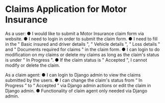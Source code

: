 # Claims Application for Motor Insurance


As a user:
● I would like to submit a Motor Insurance claim form via website.
● I need to login in order to submit the claim form.
● I need to fill in the " Basic insured and driver details ", " Vehicle details ", " Loss
details " and " Documents required for claims " in the claim form.
● I can login to do modification on my claims or delete my claims as long as the
claim's status is under " In Progress ".
● If the claim status is " Accepted ", I cannot modify or delete the claim.

As a claim agent:
● I can login to Django admin to view the claims submitted by the users.
● I can change the claim's status from “ In Progress ” to “ Accepted ” via Django
admin actions or edit the claim in Django admin.
● Functionality of claim agent only needed via Django admin.
